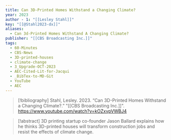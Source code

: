 ```yaml
---
title: Can 3D-Printed Homes Withstand a Changing Climate?
year: 2023
author - 1: "[[Lesley Stahl]]"
key: "[[@Stahl2023-dx]]"
aliases:
  - Can 3d-Printed Homes Withstand A Changing Climate?
publisher: "[[CBS Broadcasting Inc.]]"
tags:
  - 60-Minutes
  - CBS-News
  - 3D-printed-houses
  - climate-change
  - 3_Upgrade-OCT-2023
  - AEC-Cited-Lit-for-Jacqui
  - _BibTex-to-MD-Git
  - YouTube
  - AEC
---
```


> [!bibliography]
> Stahl, Lesley. 2023. “Can 3D-Printed Homes Withstand a Changing Climate?.” "[[CBS Broadcasting Inc.]]". https://www.youtube.com/watch?v=kOZxvpVWBJ4

> [!abstract]
> 3D printing startup co-founder Jason Ballard explains how he thinks 3D-printed houses will transform construction jobs and resist the effects of climate change.